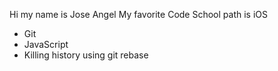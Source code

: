 Hi my name is Jose Angel
My favorite Code School path is iOS
* Git
* JavaScript
* Killing history using git rebase
